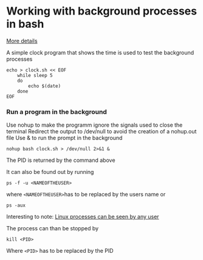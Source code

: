 # Working with background processes in bash

[More details](https://www.baeldung.com/linux/detach-process-from-terminal)

A simple clock program that shows the time is used to test the background processes

```
echo > clock.sh << EOF
	while sleep 5
	do
		echo $(date)
	done
EOF
```
### Run a program in the background

Use nohup to make the programm ignore the signals used to close the terminal
Redirect the output to /dev/null to avoid the creation of a nohup.out file
Use & to run the prompt in the background
```
nohup bash clock.sh > /dev/null 2>&1 &
```
The PID is returned by the command above

It can also be found out by running
```
ps -f -u <NAMEOFTHEUSER>
```
where `<NAMEOFTHEUSER>`has to be replaced by the users name
or
```
ps -aux
```
Interesting to note:
[Linux processes can be seen by any user](https://unix.stackexchange.com/questions/244353/why-can-i-list-other-users-processes-without-root-permission)

The process can than be stopped by
```
kill <PID>
```
Where ```<PID>``` has to be replaced by the PID



